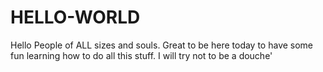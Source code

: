 # HELLO-WORLD

Hello People of ALL sizes and souls. Great to be here today to have some fun learning how to do all this stuff. I will try not to be a douche'
